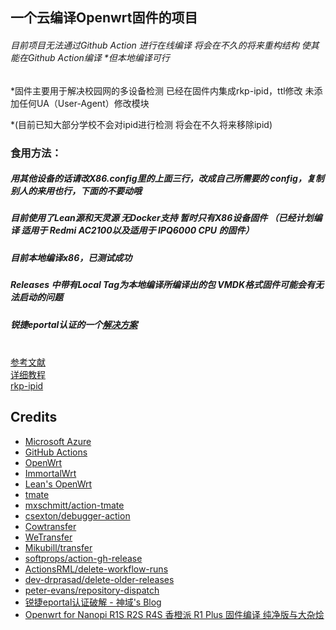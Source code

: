## 一个云编译Openwrt固件的项目
###### 目前项目无法通过Github Action 进行在线编译 将会在不久的将来重构结构 使其能在Github Action编译 *但本地编译可行

*固件主要用于解决校园网的多设备检测 已经在固件内集成rkp-ipid，ttl修改 未添加任何UA（User-Agent）修改模块 

*(目前已知大部分学校不会对ipid进行检测 将会在不久将来移除ipid)
### 食用方法：
##### 用其他设备的话请改X86.config里的上面三行，改成自己所需要的 config，复制别人的来用也行，下面的不要动哦
##### 目前使用了Lean源和天灵源 无Docker支持 暂时只有X86设备固件 （已经计划编译 适用于 Redmi AC2100以及适用于 IPQ6000 CPU 的固件）
##### 目前本地编译x86，已测试成功
##### Releases 中带有Local Tag为本地编译所编译出的包 VMDK格式固件可能会有无法启动的问题
##### 锐捷eportal认证的一个<a href="https://blog.mjjman.com/archives/10">解决方案</a><br>
<br><a href="https://p3terx.com/archives/build-openwrt-with-github-actions.html">参考文献</a><br>
<a href="https://sunbk201public.notion.site/sunbk201public/OpenWrt-f59ae1a76741486092c27bc24dbadc59">详细教程</a><br>
<a href="https://github.com/CHN-beta/rkp-ipid">rkp-ipid</a><br>

## Credits

- [Microsoft Azure](https://azure.microsoft.com)
- [GitHub Actions](https://github.com/features/actions)
- [OpenWrt](https://github.com/openwrt/openwrt)
- [ImmortalWrt](https://github.com/immortalwrt/immortalwrt)
- [Lean's OpenWrt](https://github.com/coolsnowwolf/lede)
- [tmate](https://github.com/tmate-io/tmate)
- [mxschmitt/action-tmate](https://github.com/mxschmitt/action-tmate)
- [csexton/debugger-action](https://github.com/csexton/debugger-action)
- [Cowtransfer](https://cowtransfer.com)
- [WeTransfer](https://wetransfer.com/)
- [Mikubill/transfer](https://github.com/Mikubill/transfer)
- [softprops/action-gh-release](https://github.com/softprops/action-gh-release)
- [ActionsRML/delete-workflow-runs](https://github.com/ActionsRML/delete-workflow-runs)
- [dev-drprasad/delete-older-releases](https://github.com/dev-drprasad/delete-older-releases)
- [peter-evans/repository-dispatch](https://github.com/peter-evans/repository-dispatch)
- [锐捷eportal认证破解 - 神域's Blog](https://blog.mjjman.com/archives/10)
- [Openwrt for Nanopi R1S R2S R4S 香橙派 R1 Plus 固件编译 纯净版与大杂烩](https://github.com/klever1988/nanopi-openwrt)
